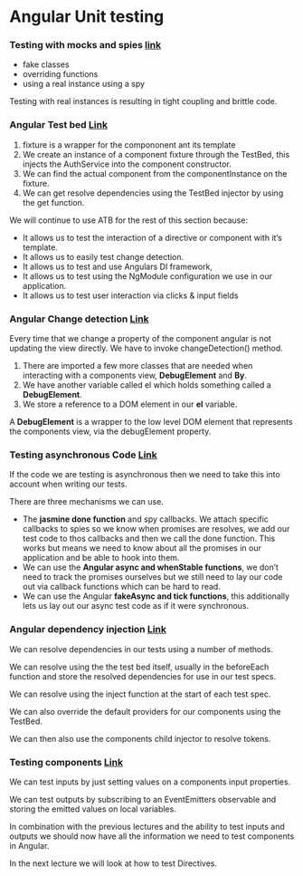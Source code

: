 # Angular Unit testing

### Testing with mocks and spies [link](https://codecraft.tv/courses/angular/unit-testing/mocks-and-spies/#_learning_objectives)
- fake classes
- overriding functions
- using a real instance using a spy

Testing with real instances is resulting in tight coupling and brittle code.

### Angular Test bed [Link](https://codecraft.tv/courses/angular/unit-testing/angular-test-bed/#_learning_objectives)
1. fixture is a wrapper for the compononent ant its template
2. We create an instance of a component fixture through the TestBed, this injects the AuthService into the component constructor.
3. We can find the actual component from the componentInstance on the fixture.
4. We can get resolve dependencies using the TestBed injector by using the get function.

We will continue to use ATB for the rest of this section because:
- It allows us to test the interaction of a directive or component with it’s template.
- It allows us to easily test change detection.
- It allows us to test and use Angulars DI framework,
- It allows us to test using the NgModule configuration we use in our application.
- It allows us to test user interaction via clicks & input fields

### Angular Change detection [Link](https://codecraft.tv/courses/angular/unit-testing/change-detection/#_learning_objectives)

Every time that we change a property of the component angular is not updating the view directly. We have to invoke changeDetection() method.

1. There are imported a few more classes that are needed when interacting with a components view, **DebugElement** and **By**.
2. We have another variable called el which holds something called a **DebugElement**.
3. We store a reference to a DOM element in our **el** variable.

A **DebugElement** is a wrapper to the low level DOM element that represents the components view, via the debugElement property.

### Testing asynchronous Code [Link](https://codecraft.tv/courses/angular/unit-testing/asynchronous/#_learning_objectives)

If the code we are testing is asynchronous then we need to take this into account when writing our tests.

There are three mechanisms we can use.
- The **jasmine done function** and spy callbacks. We attach specific callbacks to spies so we know when promises are resolves, we add our test code to thos callbacks and then we call the done function. This works but means we need to know about all the promises in our application and be able to hook into them.
- We can use the **Angular async and whenStable functions**, we don’t need to track the promises ourselves but we still need to lay our code out via callback functions which can be hard to read.
- We can use the Angular **fakeAsync and tick functions**, this additionally lets us lay out our async test code as if it were synchronous.

### Angular dependency injection [Link](https://codecraft.tv/courses/angular/unit-testing/dependency-injection/#_learning_objectives)
We can resolve dependencies in our tests using a number of methods.

We can resolve using the the test bed itself, usually in the beforeEach function and store the resolved dependencies for use in our test specs.

We can resolve using the inject function at the start of each test spec.

We can also override the default providers for our components using the TestBed.

We can then also use the components child injector to resolve tokens.

### Testing components [Link](https://codecraft.tv/courses/angular/unit-testing/components/#_learning_objectives)
We can test inputs by just setting values on a components input properties.

We can test outputs by subscribing to an EventEmitters observable and storing the emitted values on local variables.

In combination with the previous lectures and the ability to test inputs and outputs we should now have all the information we need to test components in Angular.

In the next lecture we will look at how to test Directives.


